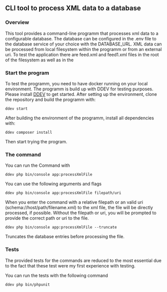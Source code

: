 ## CLI tool to process XML data to a database

### Overview
This tool provides a command-line programm that processes xml data to a configurable database. The database can be 
configured in the .env file to the database service of your choice with the DATABASE_URL. XML data can be processed from
local filesystem within the programm or from an external uri. To test the application there are feed.xml and feed1.xml files
in the root of the filesystem as well as in the 

### Start the program
To test the programm, you need to have docker running on your local environment. The programm is build up with DDEV for 
testing purposes. Please install [DDEV](https://ddev.readthedocs.io/en/stable/users/install/ddev-installation/) to get started.
After setting up the environment, clone the repository and build the programm with:
```
ddev start
```

After building the environment of the programm, install all dependencies with:
```
ddev composer install
```

Then start trying the program.

### The command
You can run the Command with 
```
ddev php bin/console app:processXmlFile
```

You can use the following arguments and flags
```
ddev php bin/console app:processXmlFile filepath/uri
```
When you enter the command with a relative 
filepath or an valid uri (schema://host/path/filename.xml) to the xml file, the file will be directly processed, if possible.
Without the filepath or uri, you will be prompted to provide the correct path or uri to the file.

```
ddev php bin/console app:processXmlFile --truncate
```
Truncates the database entries before processing the file. 


### Tests 
The provided tests for the commands are reduced to the most essential due to the fact that 
these test were my first experience with testing.

You can run the tests with the following command
```
ddev php bin/phpunit
```